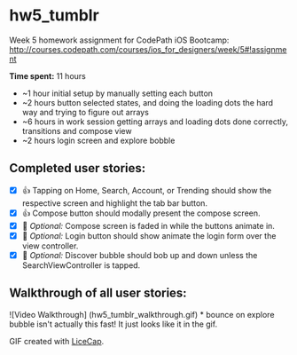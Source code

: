 # hw5_tumblr
Week 5 homework assignment for CodePath iOS Bootcamp: http://courses.codepath.com/courses/ios_for_designers/week/5#!assignment

**Time spent:** 11 hours
* ~1 hour initial setup by manually setting each button
* ~2 hours button selected states, and doing the loading dots the hard way and trying to figure out arrays
* ~6 hours in work session getting arrays and loading dots done correctly, transitions and compose view
* ~2 hours login screen and explore bobble

## Completed user stories:
* [x] :thumbsup: Tapping on Home, Search, Account, or Trending should show the respective screen and highlight the tab bar button.
* [x] :thumbsup: Compose button should modally present the compose screen.
* [x] :star2: _Optional:_ Compose screen is faded in while the buttons animate in.
* [x] :star2: _Optional:_ Login button should show animate the login form over the view controller.
* [x] :star2: _Optional:_ Discover bubble should bob up and down unless the SearchViewController is tapped.

## Walkthrough of all user stories:
![Video Walkthrough]
(hw5_tumblr_walkthrough.gif)
\* bounce on explore bubble isn't actually this fast! It just looks like it in the gif.

GIF created with [LiceCap](http://www.cockos.com/licecap/).
